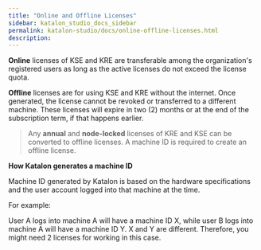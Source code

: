 ```yaml
---
title: "Online and Offline Licenses"
sidebar: katalon_studio_docs_sidebar
permalink: katalon-studio/docs/online-offline-licenses.html
description:
---
```


**Online** licenses of KSE and KRE are transferable among the organization's registered users as long as the active licenses do not exceed the license quota.

**Offline** licenses are for using KSE and KRE without the internet. Once generated, the license cannot be revoked or transferred to a different machine. These licenses will expire in two (2) months or at the end of the subscription term, if that happens earlier.

> Any **annual** and **node-locked** licenses of KRE and KSE can be converted to offline licenses. A machine ID is required to create an offline license.

**How Katalon generates a machine ID**

Machine ID generated by Katalon is based on the hardware specifications and the user account logged into that machine at the time.

For example:

User A logs into machine A will have a machine ID X, while user B logs into machine A will have a machine ID Y. X and Y are different. Therefore, you might need 2 licenses for working in this case.
